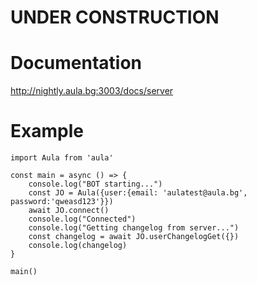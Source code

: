 # UNDER CONSTRUCTION

# Documentation

http://nightly.aula.bg:3003/docs/server

# Example

```
import Aula from 'aula'

const main = async () => {
	console.log("BOT starting...")
	const JO = Aula({user:{email: 'aulatest@aula.bg', password:'qweasd123'}})
	await JO.connect()
	console.log("Connected")
	console.log("Getting changelog from server...")
	const changelog = await JO.userChangelogGet({})
	console.log(changelog)
}

main()
```
